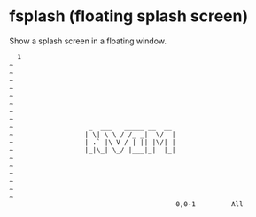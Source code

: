 # fsplash (floating splash screen)
Show a splash screen in a floating window.
```
  1
~
~
~
~
~
~
~
~
~                   _  ___   _____ __  __
~                  | \| \ \ / /_ _|  \/  |
~                  | .` |\ V / | || |\/| |
~                  |_|\_| \_/ |___|_|  |_|
~
~
~
~
~
~
                                          0,0-1         All
```
